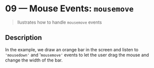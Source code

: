 # 09 &mdash; Mouse Events: `mousemove`
> llustrates how to handle `mousemove` events

## Description
In the example, we draw an orange bar in the screen and listen to `'mousedown'` and '`mousemove'` events to let the user drag the mouse and change the width of the bar.